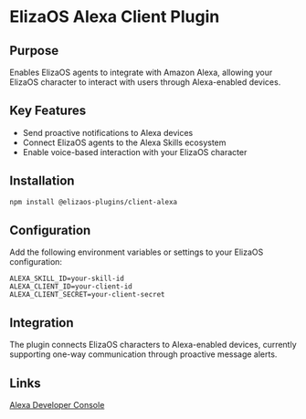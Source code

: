 # ElizaOS Alexa Client Plugin

## Purpose
Enables ElizaOS agents to integrate with Amazon Alexa, allowing your ElizaOS character to interact with users through Alexa-enabled devices.

## Key Features
- Send proactive notifications to Alexa devices
- Connect ElizaOS agents to the Alexa Skills ecosystem
- Enable voice-based interaction with your ElizaOS character

## Installation
```bash
npm install @elizaos-plugins/client-alexa
```

## Configuration
Add the following environment variables or settings to your ElizaOS configuration:

```
ALEXA_SKILL_ID=your-skill-id
ALEXA_CLIENT_ID=your-client-id
ALEXA_CLIENT_SECRET=your-client-secret
```

## Integration
The plugin connects ElizaOS characters to Alexa-enabled devices, currently supporting one-way communication through proactive message alerts.

## Links
[Alexa Developer Console](https://developer.amazon.com/alexa/console/ask)
